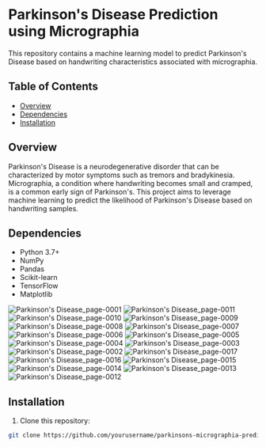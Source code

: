 

# Parkinson's Disease Prediction using Micrographia


This repository contains a machine learning model to predict Parkinson's Disease based on handwriting characteristics associated with micrographia.

## Table of Contents

- [Overview](#overview)
- [Dependencies](#dependencies)
- [Installation](#installation)


## Overview

Parkinson's Disease is a neurodegenerative disorder that can be characterized by motor symptoms such as tremors and bradykinesia. 
Micrographia, a condition where handwriting becomes small and cramped, is a common early sign of Parkinson's. 
This project aims to leverage machine learning to predict the likelihood of Parkinson's Disease based on handwriting samples.

## Dependencies

- Python 3.7+
- NumPy
- Pandas
- Scikit-learn
- TensorFlow
- Matplotlib



![Parkinson's Disease_page-0001](https://github.com/KeerthanaG23/Parkinsons-disease-detection-analysing-Micrographia/assets/116378322/c0b6653b-b1b2-479a-b153-2e98eb4081a6)
![Parkinson's Disease_page-0011](https://github.com/KeerthanaG23/Parkinsons-disease-detection-analysing-Micrographia/assets/116378322/0ea7b076-efcf-42b6-ba4f-c9bbac842c89)
![Parkinson's Disease_page-0010](https://github.com/KeerthanaG23/Parkinsons-disease-detection-analysing-Micrographia/assets/116378322/a02eb6b1-398e-4832-af0a-55f10dd6165b)
![Parkinson's Disease_page-0009](https://github.com/KeerthanaG23/Parkinsons-disease-detection-analysing-Micrographia/assets/116378322/0fe355c8-f88b-4b1e-b195-46a70e99c5ef)
![Parkinson's Disease_page-0008](https://github.com/KeerthanaG23/Parkinsons-disease-detection-analysing-Micrographia/assets/116378322/52f1d099-1372-4c6a-9166-19a201959f4b)
![Parkinson's Disease_page-0007](https://github.com/KeerthanaG23/Parkinsons-disease-detection-analysing-Micrographia/assets/116378322/34d96f13-b395-4bfc-bed1-a25b204aa2cd)
![Parkinson's Disease_page-0006](https://github.com/KeerthanaG23/Parkinsons-disease-detection-analysing-Micrographia/assets/116378322/a1f3972c-7588-4480-b730-657e29c6d54e)
![Parkinson's Disease_page-0005](https://github.com/KeerthanaG23/Parkinsons-disease-detection-analysing-Micrographia/assets/116378322/2b326d56-da7c-4b78-a335-db6308cf77a4)
![Parkinson's Disease_page-0004](https://github.com/KeerthanaG23/Parkinsons-disease-detection-analysing-Micrographia/assets/116378322/e7ae75af-78ca-4748-9b5d-47788ee3d967)
![Parkinson's Disease_page-0003](https://github.com/KeerthanaG23/Parkinsons-disease-detection-analysing-Micrographia/assets/116378322/324bc24b-a8b8-4bd5-a257-e5bb386bbc74)
![Parkinson's Disease_page-0002](https://github.com/KeerthanaG23/Parkinsons-disease-detection-analysing-Micrographia/assets/116378322/310d073b-8c66-4a9a-93ba-c3d75745d7e2)
![Parkinson's Disease_page-0017](https://github.com/KeerthanaG23/Parkinsons-disease-detection-analysing-Micrographia/assets/116378322/c9987e75-a43f-4bb9-8600-75852cddeb7e)
![Parkinson's Disease_page-0016](https://github.com/KeerthanaG23/Parkinsons-disease-detection-analysing-Micrographia/assets/116378322/281b104c-a096-465e-8d94-0151711aa330)
![Parkinson's Disease_page-0015](https://github.com/KeerthanaG23/Parkinsons-disease-detection-analysing-Micrographia/assets/116378322/d91bfbd0-1388-46d8-bae8-8876a917210a)
![Parkinson's Disease_page-0014](https://github.com/KeerthanaG23/Parkinsons-disease-detection-analysing-Micrographia/assets/116378322/0d25e820-3081-49ab-8635-7714b2bd8d17)
![Parkinson's Disease_page-0013](https://github.com/KeerthanaG23/Parkinsons-disease-detection-analysing-Micrographia/assets/116378322/b4fab92e-824f-4e16-893f-26e60eb52175)
![Parkinson's Disease_page-0012](https://github.com/KeerthanaG23/Parkinsons-disease-detection-analysing-Micrographia/assets/116378322/8ea6ef8e-d964-4d19-8993-2e06738721d2)


## Installation

1. Clone this repository:

```bash
git clone https://github.com/yourusername/parkinsons-micrographia-prediction.git
